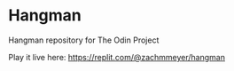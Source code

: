 # Hangman

Hangman repository for The Odin Project

Play it live here: <https://replit.com/@zachmmeyer/hangman>
